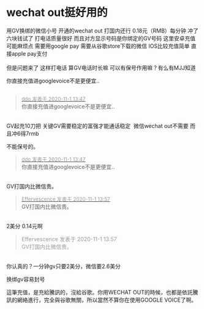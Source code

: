 # wechat out挺好用的


用GV换绑的微信小号 开通的wechat out 打国内还行 0.18元（RMB）每分钟 冲了六块钱试了 打电话质量很好 而且对方显示号码是你绑定的GV号码 这里安卓充值可能麻烦点 需要用google pay 需要从谷歌store下载的微信 IOS比较充值简单 直接apple pay支付<br />
<br />
但是问题来了 这样打电话 算GV电话时长嘛 可以有保号作用嘛？有么有MJJ知道 

你直接充值进googlevoice不是更便宜..

<img src="static/image/smiley/default/victory.gif" smilieid="14" border="0" alt="" />

<div class="quote"><blockquote><font size="2"><a href="https://www.hostloc.com/forum.php?mod=redirect&amp;goto=findpost&amp;pid=9384734&amp;ptid=760943" target="_blank"><font color="#999999">ddo 发表于 2020-11-1 13:47</font></a></font><br />
你直接充值进googlevoice不是更便宜..</blockquote></div><br />
GV起充10刀把 关键GV需要稳定的富强才能通话稳定&nbsp;&nbsp;微信wechat out不需要 而且冲6得7rmb

不能保号的。&nbsp; &nbsp;&nbsp; &nbsp;&nbsp; &nbsp;&nbsp; &nbsp;&nbsp; &nbsp;

<div class="quote"><blockquote><font size="2"><a href="https://www.hostloc.com/forum.php?mod=redirect&amp;goto=findpost&amp;pid=9384734&amp;ptid=760943" target="_blank"><font color="#999999">ddo 发表于 2020-11-1 13:47</font></a></font><br />
你直接充值进googlevoice不是更便宜..</blockquote></div><br />
GV打国内比微信贵。

<div class="quote"><blockquote><font size="2"><a href="https://www.hostloc.com/forum.php?mod=redirect&amp;goto=findpost&amp;pid=9384765&amp;ptid=760943" target="_blank"><font color="#999999">Effervescence 发表于 2020-11-1 13:57</font></a></font><br />
GV打国内比微信贵。</blockquote></div><br />
2美分 0.14元啊

<div class="quote"><blockquote><font color="#999999">Effervescence 发表于 2020-11-1 13:57</font><br />
<font color="#999999">GV打国内比微信贵。</font></blockquote></div><br />
你认真的？一分钟gv只要2美分，微信要2.6美分

换绑gv容易封号

這筆充值，是充給騰訊的，沒給谷歌。你用WECHAT OUT的時候，也都是依託騰訊的網絡進行，完全與谷歌無關，所以當然不算你在使用GOOGLE VOICE了啊。

